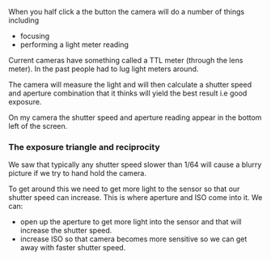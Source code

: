 When you half click a the button the camera will do a number of things including

- focusing
- performing a light meter reading

Current cameras have something called a TTL meter (through the lens meter). In the past people had to lug light meters around.

The camera will measure the light and will then calculate a shutter speed and aperture combination that it thinks will yield the best result i.e good exposure.

On my camera the shutter speed and aperture reading appear in the bottom left of the screen.

### The exposure triangle and reciprocity

We saw that typically any shutter speed slower than 1/64 will cause a blurry picture if we try to hand hold the camera. 

To get around this we need to get more light to the sensor so that our shutter speed can increase. This is where aperture and ISO come into it. We can:

- open up the aperture to get more light into the sensor and that will increase the shutter speed.
- increase ISO so that camera becomes more sensitive so we can get away with faster shutter speed.

